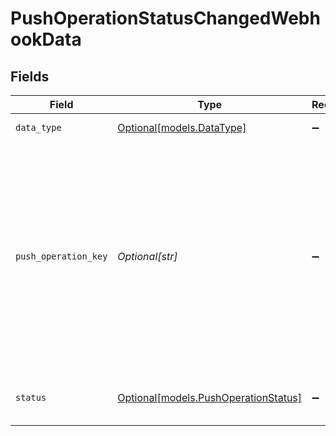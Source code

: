 # PushOperationStatusChangedWebhookData


## Fields

| Field                                                                                                                                                                 | Type                                                                                                                                                                  | Required                                                                                                                                                              | Description                                                                                                                                                           | Example                                                                                                                                                               |
| --------------------------------------------------------------------------------------------------------------------------------------------------------------------- | --------------------------------------------------------------------------------------------------------------------------------------------------------------------- | --------------------------------------------------------------------------------------------------------------------------------------------------------------------- | --------------------------------------------------------------------------------------------------------------------------------------------------------------------- | --------------------------------------------------------------------------------------------------------------------------------------------------------------------- |
| `data_type`                                                                                                                                                           | [Optional[models.DataType]](../models/datatype.md)                                                                                                                    | :heavy_minus_sign:                                                                                                                                                    | Available data types                                                                                                                                                  | invoices                                                                                                                                                              |
| `push_operation_key`                                                                                                                                                  | *Optional[str]*                                                                                                                                                       | :heavy_minus_sign:                                                                                                                                                    | A unique identifier generated by Codat to represent this single push operation. This identifier can be used to track the status of the push, and should be persisted. |                                                                                                                                                                       |
| `status`                                                                                                                                                              | [Optional[models.PushOperationStatus]](../models/pushoperationstatus.md)                                                                                              | :heavy_minus_sign:                                                                                                                                                    | The current status of the push operation.                                                                                                                             |                                                                                                                                                                       |